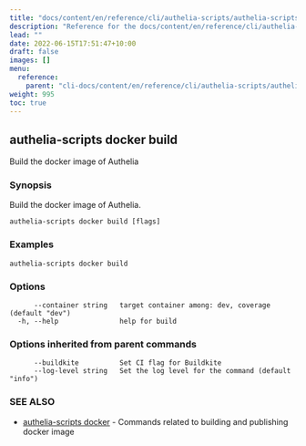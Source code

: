 ```yaml
---
title: "docs/content/en/reference/cli/authelia-scripts/authelia-scripts docker build"
description: "Reference for the docs/content/en/reference/cli/authelia-scripts/authelia-scripts docker build command."
lead: ""
date: 2022-06-15T17:51:47+10:00
draft: false
images: []
menu:
  reference:
    parent: "cli-docs/content/en/reference/cli/authelia-scripts/authelia-scripts"
weight: 995
toc: true
---
```


## authelia-scripts docker build

Build the docker image of Authelia

### Synopsis

Build the docker image of Authelia.

```
authelia-scripts docker build [flags]
```

### Examples

```
authelia-scripts docker build
```

### Options

```
      --container string   target container among: dev, coverage (default "dev")
  -h, --help               help for build
```

### Options inherited from parent commands

```
      --buildkite          Set CI flag for Buildkite
      --log-level string   Set the log level for the command (default "info")
```

### SEE ALSO

* [authelia-scripts docker](authelia-scripts_docker.md)	 - Commands related to building and publishing docker image


